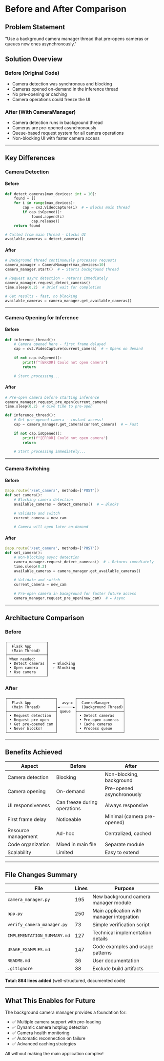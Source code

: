 # Before and After Comparison

## Problem Statement
"Use a background camera manager thread that pre-opens cameras or queues new ones asynchronously."

## Solution Overview

### Before (Original Code)
- Camera detection was synchronous and blocking
- Cameras opened on-demand in the inference thread
- No pre-opening or caching
- Camera operations could freeze the UI

### After (With CameraManager)
- Camera detection runs in background thread
- Cameras are pre-opened asynchronously
- Queue-based request system for all camera operations
- Non-blocking UI with faster camera access

---

## Key Differences

### Camera Detection

#### Before
```python
def detect_cameras(max_devices: int = 10):
    found = []
    for i in range(max_devices):
        cap = cv2.VideoCapture(i)  # ← Blocks main thread
        if cap.isOpened():
            found.append(i)
            cap.release()
    return found

# Called from main thread - blocks UI
available_cameras = detect_cameras()
```

#### After
```python
# Background thread continuously processes requests
camera_manager = CameraManager(max_devices=10)
camera_manager.start()  # ← Starts background thread

# Request async detection - returns immediately
camera_manager.request_detect_cameras()  
time.sleep(0.2)  # Brief wait for completion

# Get results - fast, no blocking
available_cameras = camera_manager.get_available_cameras()
```

---

### Camera Opening for Inference

#### Before
```python
def inference_thread():
    # Camera opened here - first frame delayed
    cap = cv2.VideoCapture(current_camera)  # ← Opens on demand
    
    if not cap.isOpened():
        print(f"[ERROR] Could not open camera")
        return
    
    # Start processing...
```

#### After
```python
# Pre-open camera before starting inference
camera_manager.request_pre_open(current_camera)
time.sleep(0.2)  # Give time to pre-open

def inference_thread():
    # Get pre-opened camera - instant access!
    cap = camera_manager.get_camera(current_camera)  # ← Fast
    
    if not cap.isOpened():
        print(f"[ERROR] Could not open camera")
        return
    
    # Start processing immediately...
```

---

### Camera Switching

#### Before
```python
@app.route('/set_camera', methods=['POST'])
def set_camera():
    # Blocking camera detection
    available_cameras = detect_cameras()  # ← Blocks
    
    # Validate and switch
    current_camera = new_cam
    
    # Camera will open later on-demand
```

#### After
```python
@app.route('/set_camera', methods=['POST'])
def set_camera():
    # Non-blocking async detection
    camera_manager.request_detect_cameras()  # ← Returns immediately
    time.sleep(0.2)
    available_cameras = camera_manager.get_available_cameras()
    
    # Validate and switch
    current_camera = new_cam
    
    # Pre-open camera in background for faster future access
    camera_manager.request_pre_open(new_cam)  # ← Async
```

---

## Architecture Comparison

### Before
```
┌──────────────────┐
│  Flask App       │
│  (Main Thread)   │
├──────────────────┤
│ When needed:     │
│ • Detect cameras │  ← Blocking
│ • Open camera    │  ← Blocking
│ • Use camera     │
└──────────────────┘
```

### After
```
┌──────────────────────┐        ┌─────────────────────┐
│  Flask App           │  async │  CameraManager      │
│  (Main Thread)       │◄──────►│  (Background Thread)│
├──────────────────────┤ queue  ├─────────────────────┤
│ • Request detection  │        │ • Detect cameras    │
│ • Request pre-open   │        │ • Pre-open cameras  │
│ • Get pre-opened cam │        │ • Cache cameras     │
│ • Never blocks!      │        │ • Process queue     │
└──────────────────────┘        └─────────────────────┘
```

---

## Benefits Achieved

| Aspect | Before | After |
|--------|--------|-------|
| Camera detection | Blocking | Non-blocking, background |
| Camera opening | On-demand | Pre-opened asynchronously |
| UI responsiveness | Can freeze during operations | Always responsive |
| First frame delay | Noticeable | Minimal (camera pre-opened) |
| Resource management | Ad-hoc | Centralized, cached |
| Code organization | Mixed in main file | Separate module |
| Scalability | Limited | Easy to extend |

---

## File Changes Summary

| File | Lines | Purpose |
|------|-------|---------|
| `camera_manager.py` | 195 | New background camera manager module |
| `app.py` | 250 | Main application with manager integration |
| `verify_camera_manager.py` | 73 | Simple verification script |
| `IMPLEMENTATION_SUMMARY.md` | 127 | Technical implementation details |
| `USAGE_EXAMPLES.md` | 147 | Code examples and usage patterns |
| `README.md` | 36 | User documentation |
| `.gitignore` | 38 | Exclude build artifacts |

**Total: 864 lines added** (well-structured, documented code)

---

## What This Enables for Future

The background camera manager provides a foundation for:
- ✅ Multiple camera support with pre-loading
- ✅ Dynamic camera hotplug detection
- ✅ Camera health monitoring
- ✅ Automatic reconnection on failure
- ✅ Advanced caching strategies

All without making the main application complex!
